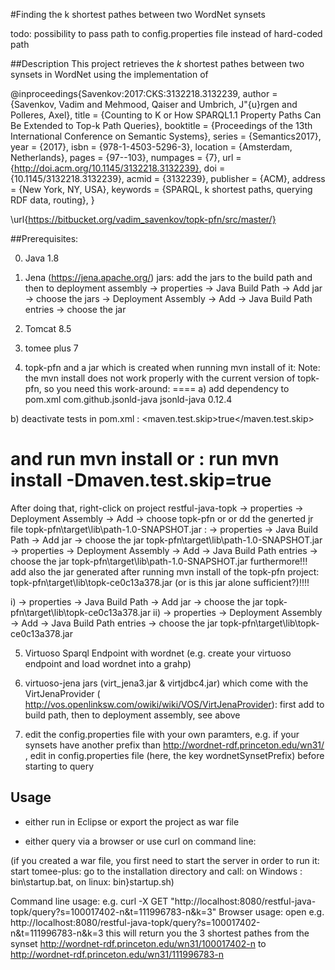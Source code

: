 #Finding the k shortest pathes between two WordNet synsets

todo: possibility to pass path to config.properties file instead of hard-coded path 

##Description
This project retrieves the $k$ shortest pathes between two synsets in WordNet using the implementation of 

@inproceedings{Savenkov:2017:CKS:3132218.3132239,
 author = {Savenkov, Vadim and Mehmood, Qaiser and Umbrich, J\"{u}rgen and Polleres, Axel},
 title = {Counting to K or How SPARQL1.1 Property Paths Can Be Extended to Top-k Path Queries},
 booktitle = {Proceedings of the 13th International Conference on Semantic Systems},
 series = {Semantics2017},
 year = {2017},
 isbn = {978-1-4503-5296-3},
 location = {Amsterdam, Netherlands},
 pages = {97--103},
 numpages = {7},
 url = {http://doi.acm.org/10.1145/3132218.3132239},
 doi = {10.1145/3132218.3132239},
 acmid = {3132239},
 publisher = {ACM},
 address = {New York, NY, USA},
 keywords = {SPARQL, k shortest paths, querying RDF data, routing},
} 

\url{https://bitbucket.org/vadim_savenkov/topk-pfn/src/master/}


##Prerequisites:

0) Java 1.8

1) Jena (https://jena.apache.org/) jars: add the jars to the build path and then to deployment assembly
-> properties -> Java Build Path -> Add jar -> choose the jars
-> Deployment Assembly -> Add -> Java Build Path entries -> choose the jar

2) Tomcat 8.5

3) tomee plus 7

4) topk-pfn and a jar which is created when running mvn install of it:
Note: the mvn install does not work properly with the current version of topk-pfn, so you need this work-around:
====
a) add dependency to pom.xml
    <dependency>
    <groupId>com.github.jsonld-java</groupId>
    <artifactId>jsonld-java</artifactId>
    <version>0.12.4</version>
	</dependency>

b) deactivate tests in pom.xml : 
<properties>
        <maven.test.skip>true</maven.test.skip>
</properties>

and run mvn install
or : 
run mvn install -Dmaven.test.skip=true 
====

After doing that, right-click on project restful-java-topk -> properties -> Deployment Assembly -> Add -> choose topk-pfn  or or dd the generted jr file 
topk-pfn\target\lib\path-1.0-SNAPSHOT.jar :
-> properties -> Java Build Path -> Add jar -> choose the jar topk-pfn\target\lib\path-1.0-SNAPSHOT.jar
-> properties -> Deployment Assembly -> Add -> Java Build Path entries -> choose the jar topk-pfn\target\lib\path-1.0-SNAPSHOT.jar
furthermore!!! add also the jar generated after running mvn install of the topk-pfn project: 
topk-pfn\target\lib\topk-ce0c13a378.jar (or is this jar alone sufficient?)!!!! 


i) -> properties -> Java Build Path -> Add jar -> choose the jar topk-pfn\target\lib\topk-ce0c13a378.jar
ii) -> properties -> Deployment Assembly -> Add -> Java Build Path entries -> choose the jar topk-pfn\target\lib\topk-ce0c13a378.jar


5) Virtuoso Sparql Endpoint with wordnet 
(e.g. create your virtuoso endpoint and load wordnet into a grahp)

6) virtuoso-jena jars (virt_jena3.jar & virtjdbc4.jar) which come with the VirtJenaProvider ( http://vos.openlinksw.com/owiki/wiki/VOS/VirtJenaProvider): 
first add to build path, then to deployment assembly, see above

7) edit the config.properties file with your own paramters, e.g. if your synsets have another prefix than http://wordnet-rdf.princeton.edu/wn31/ , 
edit in config.properties file (here, the key wordnetSynsetPrefix) before starting to query



## Usage

- either run in Eclipse or export the project as war file

- either query via a browser or use curl on command line:


(if you created a war file, you first need to start the server in order to run it: 
start tomee-plus: go to the installation directory and call: on Windows : bin\startup.bat, on linux: bin\}startup.sh)

Command line usage: e.g. curl -X GET "http://localhost:8080/restful-java-topk/query?s=100017402-n&t=111996783-n&k=3"
Browser usage: open e.g. http://localhost:8080/restful-java-topk/query?s=100017402-n&t=111996783-n&k=3
this will return you the 3 shortest pathes from the synset http://wordnet-rdf.princeton.edu/wn31/100017402-n
to http://wordnet-rdf.princeton.edu/wn31/111996783-n

